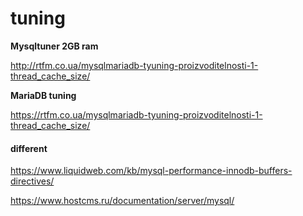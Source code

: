 tuning
======
**Mysqltuner 2GB ram**

http://rtfm.co.ua/mysqlmariadb-tyuning-proizvoditelnosti-1-thread_cache_size/

**MariaDB tuning**

https://rtfm.co.ua/mysqlmariadb-tyuning-proizvoditelnosti-1-thread_cache_size/

#### different
<https://www.liquidweb.com/kb/mysql-performance-innodb-buffers-directives/>

<https://www.hostcms.ru/documentation/server/mysql/>